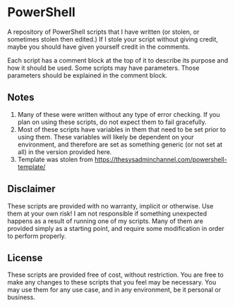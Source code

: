 # PowerShell
A repository of PowerShell scripts that I have written (or stolen, or sometimes stolen then edited.) If I stole your script without giving credit, maybe you should have given yourself credit in the comments.

Each script has a comment block at the top of it to describe its purpose and how it should be used. Some scripts may have parameters. Those parameters should be explained in the comment block.

## Notes
1) Many of these were written without any type of error checking. If you plan on using these scripts, do not expect them to fail gracefully.
2) Most of these scripts have variables in them that need to be set prior to using them. These variables will likely be dependent on your environment, and therefore are set as something generic (or not set at all) in the version provided here.
3) Template was stolen from https://thesysadminchannel.com/powershell-template/

## Disclaimer
These scripts are provided with no warranty, implicit or otherwise. Use them at your own risk! I am not responsible if something unexpected happens as a result of running one of my scripts. Many of them are provided simply as a starting point, and require some modification in order to perform properly. 

## License
These scripts are provided free of cost, without restriction. You are free to make any changes to these scripts that you feel may be necessary. You may use them for any use case, and in any environment, be it personal or business.
